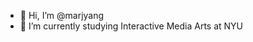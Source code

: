 - 👋 Hi, I’m @marjyang
- 🌱 I’m currently studying Interactive Media Arts at NYU

<!---
marjyang/marjyang is a ✨ special ✨ repository because its `README.md` (this file) appears on your GitHub profile.
You can click the Preview link to take a look at your changes.
--->
